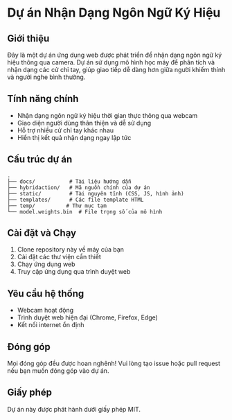 # Dự án Nhận Dạng Ngôn Ngữ Ký Hiệu

## Giới thiệu
Đây là một dự án ứng dụng web được phát triển để nhận dạng ngôn ngữ ký hiệu thông qua camera. Dự án sử dụng mô hình học máy để phân tích và nhận dạng các cử chỉ tay, giúp giao tiếp dễ dàng hơn giữa người khiếm thính và người nghe bình thường.

## Tính năng chính
- Nhận dạng ngôn ngữ ký hiệu thời gian thực thông qua webcam
- Giao diện người dùng thân thiện và dễ sử dụng
- Hỗ trợ nhiều cử chỉ tay khác nhau
- Hiển thị kết quả nhận dạng ngay lập tức

## Cấu trúc dự án
```
.
├── docs/           # Tài liệu hướng dẫn
├── hybridaction/   # Mã nguồn chính của dự án
├── static/         # Tài nguyên tĩnh (CSS, JS, hình ảnh)
├── templates/      # Các file template HTML
├── temp/          # Thư mục tạm
└── model.weights.bin  # File trọng số của mô hình
```

## Cài đặt và Chạy
1. Clone repository này về máy của bạn
2. Cài đặt các thư viện cần thiết
3. Chạy ứng dụng web
4. Truy cập ứng dụng qua trình duyệt web

## Yêu cầu hệ thống
- Webcam hoạt động
- Trình duyệt web hiện đại (Chrome, Firefox, Edge)
- Kết nối internet ổn định

## Đóng góp
Mọi đóng góp đều được hoan nghênh! Vui lòng tạo issue hoặc pull request nếu bạn muốn đóng góp vào dự án.

## Giấy phép
Dự án này được phát hành dưới giấy phép MIT.